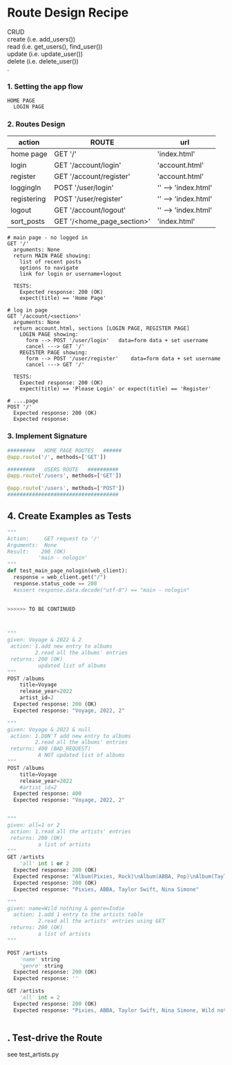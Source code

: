 # Route Design Recipe

CRUD\
create  (i.e.  add_users())\
read    (i.e.  get_users(), find_user())\
update  (i.e.  update_user())\
delete  (i.e.  delete_user())\
.

### 1. Setting the app flow
```
HOME PAGE
  LOGIN PAGE
```
### 2. Routes Design

 action       |ROUTE                      | url
--------------|---------------------------|--------------
   home page  |GET '/'                    |   'index.html'
   login      |GET '/account/login'       |   'account.html'
   register   |GET '/account/register'    |   'account.html'
   loggingIn  |POST '/user/login'         | '' --> 'index.html'
   registering|POST '/user/register'      | '' --> 'index.html'
   logout     |GET '/account/logout'      | '' -->  'index.html'
   sort_posts |GET '/<home_page_section>' |   'index.html'


```
# main page - no logged in
GET '/'
  arguments: None
  return MAIN PAGE showing:
    list of recent posts
    options to navigate
    link for login or username+logout 
  
  TESTS:
    Expected response: 200 (OK)
    expect(title) == 'Home Page' 
```
```
# log in page
GET '/account/<section>'
  arguments: None
  return account.html, sections [LOGIN PAGE, REGISTER PAGE]
    LOGIN PAGE showing:
      form --> POST '/user/login'   data=form data + set username
      cancel ---> GET '/'
    REGISTER PAGE showing:
      form --> POST '/user/register'    data=form data + set username
      cancel ---> GET '/'
  
  TESTS:
    Expected response: 200 (OK)
    expect(title) == 'Please Login' or expect(title) == 'Register' 

```
```
# ....page 
POST '/'
  Expected response: 200 (OK)
  Expected response: 

```


### 3. Implement Signature
```python
#########   HOME PAGE ROUTES   ######
@app.route('/', methods=['GET'])

#########   USERS ROUTE   ##########
@app.route('/users', methods=['GET'])

@app.route('/users', methods=['POST'])
####################################
```





## 4. Create Examples as Tests
```python
"""
Action:     GET request to '/'
Arguments:  None
Result:    200 (OK)
          'main - nologin'
"""
def test_main_page_nologin(web_client):
  response = web_client.get("/")
  response.status_code == 200
  #assert response.data.decode("utf-8") == "main - nologin"
  

>>>>>> TO BE CONTINUED



"""
given: Voyage & 2022 & 2
 action: 1.add new entry to albums
         2.read all the albums' entries
 returns: 200 (OK)
          updated list of albums
"""
POST /albums
    title=Voyage
    release_year=2022
    artist_id=2
  Expected response: 200 (OK)
  Expected response: "Voyage, 2022, 2"

"""
given: Voyage & 2022 & null
 action: 1.DON'T add new entry to albums
         2.read all the albums' entries
 returns: 400 (BAD_REQUEST)
          A NOT updated list of albums
"""
POST /albums
    title=Voyage
    release_year=2022
    #artist_id=2
  Expected response: 400
  Expected response: "Voyage, 2022, 2"


"""
given: all=1 or 2
 action: 1.read all the artists' entries
 returns: 200 (OK)
          a list of artists
"""
GET /artists
    'all' int 1 or 2
  Expected response: 200 (OK)
  Expected response: "Album(Pixies, Rock)\nAlbum(ABBA, Pop)\nAlbum(Taylor Swift, Pop)\nAlbum(Nina Simone, Jazz)\n"
  Expected response: 200 (OK)
  Expected response: "Pixies, ABBA, Taylor Swift, Nina Simone"

"""
given: name=Wild nothing & genre=Indie
  action: 1.add 1 entry to the artists table
          2.read all the artists' entries using GET
 returns: 200 (OK)
          a list of artists
"""

POST /artists
    'name' string 
    'genre' string
  Expected response: 200 (OK)
  Expected response: ''

GET /artists
    'all' int = 2
  Expected response: 200 (OK)
  Expected response: "Pixies, ABBA, Taylor Swift, Nina Simone, Wild nothing"



```

## . Test-drive the Route

see test_artists.py

